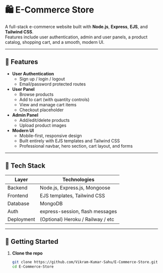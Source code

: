 # 🛍️ E-Commerce Store

A full-stack e-commerce website built with **Node.js**, **Express**, **EJS**, and **Tailwind CSS**.  
Features include user authentication, admin and user panels, a product catalog, shopping cart, and a smooth, modern UI.

---

## 🎯 Features

- **User Authentication**
  - Sign up / login / logout
  - Email/password protected routes
- **User Panel**
  - Browse products
  - Add to cart (with quantity controls)
  - View and manage cart items
  - Checkout placeholder
- **Admin Panel**
  - Add/edit/delete products
  - Upload product images
- **Modern UI**
  - Mobile-first, responsive design
  - Built entirely with EJS templates and Tailwind CSS
  - Professional navbar, hero section, cart layout, and forms

---

## 🔧 Tech Stack

| Layer      | Technologies                    |
|-----------|----------------------------------|
| Backend   | Node.js, Express.js, Mongoose   |
| Frontend  | EJS templates, Tailwind CSS     |
| Database  | MongoDB                         |
| Auth      | express-session, flash messages |
| Deployment| (Optional) Heroku / Railway / etc |

---

## 🚀 Getting Started

1. **Clone the repo**
   ```bash
   git clone https://github.com/Vikram-Kumar-Sahu/E-Commerce-Store.git
   cd E-Commerce-Store

